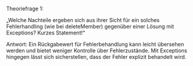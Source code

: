 Theoriefrage 1:

„Welche Nachteile ergeben sich aus ihrer Sicht für ein solches Fehlerhandling (wie bei deleteMember) gegenüber einer Lösung mit Exceptions? Kurzes Statement!“

Antwort: Ein Rückgabewert für Fehlerbehandlung kann leicht übersehen werden und bietet weniger Kontrolle über Fehlerzustände. Mit Exceptions hingegen lässt sich sicherstellen, dass der Fehler explizit behandelt wird.
